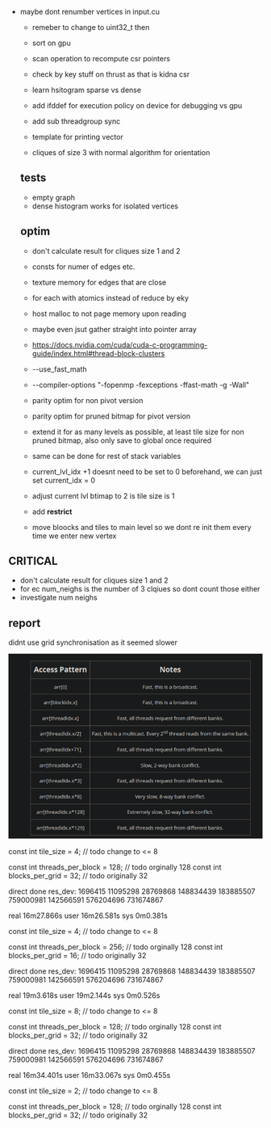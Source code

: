 - maybe dont renumber vertices in input.cu
  - remeber to change to uint32_t then
  - sort on gpu
  - scan operation to recompute csr pointers
  - check by key stuff on thrust as that is kidna csr
  - learn hsitogram sparse vs dense
  - add ifddef for execution policy on device for debugging vs gpu
  - add sub threadgroup sync
  - template for printing vector

  - cliques of size 3 with normal algorithm for orientation



  ## tests
  - empty graph
  - dense histogram works for isolated vertices

  ## optim
  - don't calculate result for cliques size 1 and 2
  - consts for numer of edges etc.
  - texture memory for edges that are close 
  - for each with atomics instead of reduce by eky
  - host malloc to not page memory upon reading
  - maybe even jsut gather straight into pointer array
  - https://docs.nvidia.com/cuda/cuda-c-programming-guide/index.html#thread-block-clusters
  - --use_fast_math
  - --compiler-options "-fopenmp -fexceptions -ffast-math -g -Wall"

  - parity optim for non pivot version
  - parity optim for pruned bitmap for pivot version
  - extend it for as many levels as possible, at least tile size for non pruned bitmap, also only save to global once required
  - same can be done for rest of stack variables
  - current_lvl_idx +1 doesnt need to be set to 0 beforehand, we can just set current_idx = 0
  - adjust current lvl btimap to 2 is tile size is 1
  - add __restrict__

  - move bloocks and tiles to main level so we dont re init them every time we enter new vertex

## CRITICAL
  - don't calculate result for cliques size 1 and 2
  - for ec num_neighs is the number of 3 clqiues so dont count those either
  - investigate num neighs


## report
didnt use grid synchronisation as it seemed slower


![Alt text](image.png)


const int tile_size = 4; // todo change to <= 8

const int threads_per_block = 128; // todo orginally 128
const int blocks_per_grid = 32;    // todo originally 32

direct done
res_dev:        1696415 11095298        28769868        148834439       183885507       759000981       142566591       576204696       731674867

real    16m27.866s
user    16m26.581s
sys     0m0.381s

const int tile_size = 4; // todo change to <= 8

const int threads_per_block = 256; // todo orginally 128
const int blocks_per_grid = 16;    // todo originally 32

direct done
res_dev:        1696415 11095298        28769868        148834439       183885507       759000981       142566591       576204696       731674867

real    19m3.618s
user    19m2.144s
sys     0m0.526s


const int tile_size = 8; // todo change to <= 8

const int threads_per_block = 128; // todo orginally 128
const int blocks_per_grid = 32;    // todo originally 32

direct done
res_dev:        1696415 11095298        28769868        148834439       183885507       759000981       142566591       576204696       731674867

real    16m34.401s
user    16m33.067s
sys     0m0.455s


const int tile_size = 2; // todo change to <= 8

const int threads_per_block = 128; // todo orginally 128
const int blocks_per_grid = 32;    // todo originally 32